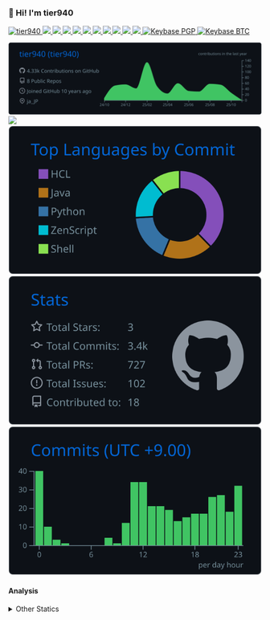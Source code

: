 ### 👋 Hi! I'm tier940

<p align="left"> 
  <a href="https://github.com/tier940/tier940/">
    <img src="https://komarev.com/ghpvc/?username=tier940" alt="tier940" />
  </a>
  <a href="http://twitter.com/tier940">
    <img height="20" src="https://img.shields.io/twitter/follow/tier940?label=Twitter&logo=twitter&style=flat" />
  </a>
  <a href="https://github.com/tier940">
    <img height="20" src="https://img.shields.io/github/followers/tier940?label=follow&logo=github&style=flat" />
  </a>
  <a href="https://www.reddit.com/user/tier940">
    <img height="20" src="https://img.shields.io/reddit/user-karma/combined/tier940?label=Reddit&logo=reddit&style=flat" />
  </a>
  <a href="https://stackoverflow.com/users/17317833/tier940">
    <img height="20" src="https://img.shields.io/stackexchange/stackoverflow/r/17317833?label=StackOverflow&logo=stack-overflow&style=flat" />
  </a>
  <a href="https://zenn.dev/tier940">
    <img height="20" src="https://zenn.badge.nikaera.com/s/tier940/likes" />
  </a>
  <a href="https://zenn.dev/tier940">
    <img height="20" src="https://zenn.badge.nikaera.com/s/tier940/followers" />
  </a>
  <a href="https://zenn.dev/tier940">
    <img height="20" src="https://zenn.badge.nikaera.com/s/tier940/articles" />
  </a>
  <a href="http://qiita.com/tier940">
    <img height="20" src="https://qiita-badge.apiapi.app/s/tier940/posts.svg" />
  </a>
  <a href="http://qiita.com/tier940">
    <img height="20" src="https://qiita-badge.apiapi.app/s/tier940/contributions.svg" />
  </a>
  <a href="https://github.com/tier940/tier940/">
    <img height="20" src="https://github.com/tier940/tier940/actions/workflows/main.yml/badge.svg" />
  </a>
  <a href="https://keybase.io/tier940">
    <img alt="Keybase PGP" src="https://img.shields.io/keybase/pgp/tier940">
  </a>
  <a href="https://keybase.io/tier940">
    <img alt="Keybase BTC" src="https://img.shields.io/keybase/btc/tier940">
  </a>
</p>

[![](https://raw.githubusercontent.com/tier940/tier940/main/profile-summary-card-output/github_dark/0-profile-details.svg)](https://github.com/vn7n24fzkq/github-profile-summary-cards)
[![](https://raw.githubusercontent.com/tier940/tier940/main/profile-summary-card-output/github_dark/1-repos-per-language.svg)](https://github.com/vn7n24fzkq/github-profile-summary-cards) [![](https://raw.githubusercontent.com/tier940/tier940/main/profile-summary-card-output/github_dark/2-most-commit-language.svg)](https://github.com/vn7n24fzkq/github-profile-summary-cards)
[![](https://raw.githubusercontent.com/tier940/tier940/main/profile-summary-card-output/github_dark/3-stats.svg)](https://github.com/vn7n24fzkq/github-profile-summary-cards) [![](https://raw.githubusercontent.com/tier940/tier940/main/profile-summary-card-output/github_dark/4-productive-time.svg)](https://github.com/vn7n24fzkq/github-profile-summary-cards)


#### Analysis
<!-- <img height="150" src="https://github.com/tier940/tier940/blob/master/images/stat.svg" alt="Alternative Text"/> -->

<details>
  <summary>Other Statics</summary>
  <!--START_SECTION:waka-->
![Code Time](http://img.shields.io/badge/Code%20Time-5%2C419%20hrs%2053%20mins-blue)

**🐱 My GitHub Data** 

> 📦 47.5 kB Used in GitHub's Storage 
 > 
> 💼 Opted to Hire
 > 
> 📜 13 Public Repositories 
 > 
> 🔑 6 Private Repositories 
 > 
**I'm an Early 🐤** 

```text
🌞 Morning                2673 commits        ████░░░░░░░░░░░░░░░░░░░░░   16.21 % 
🌆 Daytime                6031 commits        █████████░░░░░░░░░░░░░░░░   36.56 % 
🌃 Evening                6104 commits        █████████░░░░░░░░░░░░░░░░   37.01 % 
🌙 Night                  1686 commits        ███░░░░░░░░░░░░░░░░░░░░░░   10.22 % 
```
📅 **I'm Most Productive on Saturday** 

```text
Monday                   1752 commits        ███░░░░░░░░░░░░░░░░░░░░░░   10.62 % 
Tuesday                  2567 commits        ████░░░░░░░░░░░░░░░░░░░░░   15.56 % 
Wednesday                1985 commits        ███░░░░░░░░░░░░░░░░░░░░░░   12.03 % 
Thursday                 1728 commits        ███░░░░░░░░░░░░░░░░░░░░░░   10.48 % 
Friday                   2372 commits        ████░░░░░░░░░░░░░░░░░░░░░   14.38 % 
Saturday                 3161 commits        █████░░░░░░░░░░░░░░░░░░░░   19.16 % 
Sunday                   2929 commits        ████░░░░░░░░░░░░░░░░░░░░░   17.76 % 
```


📊 **This Week I Spent My Time On** 

```text
🕑︎ Time Zone: Asia/Tokyo

💬 Programming Languages: 
Other                    27 hrs 43 mins      ███████████████░░░░░░░░░░   60.62 % 
YAML                     8 hrs 26 mins       █████░░░░░░░░░░░░░░░░░░░░   18.44 % 
Markdown                 3 hrs 7 mins        ██░░░░░░░░░░░░░░░░░░░░░░░   06.81 % 
INI                      1 hr 14 mins        █░░░░░░░░░░░░░░░░░░░░░░░░   02.72 % 
Java                     1 hr                █░░░░░░░░░░░░░░░░░░░░░░░░   02.20 % 

🔥 Editors: 
Chrome                   30 hrs 47 mins      █████████████████░░░░░░░░   67.31 % 
VS Code                  13 hrs 56 mins      ████████░░░░░░░░░░░░░░░░░   30.47 % 
IntelliJ IDEA            1 hr 1 min          █░░░░░░░░░░░░░░░░░░░░░░░░   02.22 % 

💻 Operating System: 
Windows                  33 hrs 44 mins      ██████████████████░░░░░░░   73.77 % 
Linux                    11 hrs 59 mins      ███████░░░░░░░░░░░░░░░░░░   26.23 % 
```

**I Mostly Code in Java** 

```text
Java                     13 repos            ████████████░░░░░░░░░░░░░   46.43 % 
HCL                      3 repos             ███░░░░░░░░░░░░░░░░░░░░░░   10.71 % 
ZenScript                3 repos             ███░░░░░░░░░░░░░░░░░░░░░░   10.71 % 
Shell                    2 repos             ██░░░░░░░░░░░░░░░░░░░░░░░   07.14 % 
Python                   2 repos             ██░░░░░░░░░░░░░░░░░░░░░░░   07.14 % 
```



**Timeline**

![Lines of Code chart](https://raw.githubusercontent.com/tier940/tier940/main/assets/bar_graph.png)


 Last Updated on 21/03/2025 01:02:40 UTC
<!--END_SECTION:waka-->
</details>
